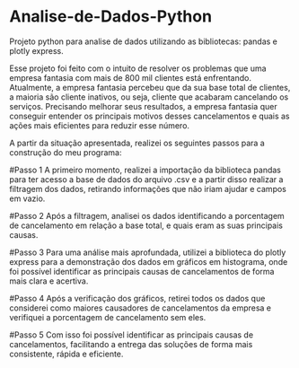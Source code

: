 # Analise-de-Dados-Python
Projeto python para analise de dados utilizando as bibliotecas: pandas e plotly express.

Esse projeto foi feito com o intuito de resolver os problemas que uma empresa fantasia com mais de 800 mil clientes está enfrentando.
Atualmente, a empresa fantasia percebeu que da sua base total de clientes, a maioria são cliente inativos, ou seja, cliente que acabaram cancelando os serviços.
Precisando melhorar seus resultados, a empresa fantasia quer conseguir entender os principais motivos desses cancelamentos e quais as ações mais eficientes para reduzir esse número.

A partir da situação apresentada, realizei os seguintes passos para a construção do meu programa:

  #Passo 1
    A primeiro momento, realizei a importação da biblioteca pandas para ter acesso a base de dados do arquivo .csv e a partir disso realizar a filtragem dos dados, retirando informações
  que não iriam ajudar e campos em vazio.
  
  #Passo 2
    Após a filtragem, analisei os dados identificando a porcentagem de cancelamento em relação a base total, e quais eram as suas principais causas.
  
  #Passo 3
    Para uma análise mais aprofundada, utilizei a biblioteca do plotly express para a demonstração dos dados em gráficos em histograma, onde foi possível identificar as principais
  causas de cancelamentos de forma mais clara e acertiva.

  #Passo 4
    Após a verificação dos gráficos, retirei todos os dados que considerei como maiores causadores de cancelamentos da empresa e verifiquei a porcentagem de cancelamento sem eles.

  #Passo 5
    Com isso foi possível identificar as principais causas de cancelamentos, facilitando a entrega das soluções de forma mais consistente, rápida e eficiente.
